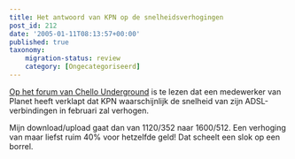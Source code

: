 ```yaml
---
title: Het antwoord van KPN op de snelheidsverhogingen
post_id: 212
date: '2005-01-11T08:13:57+00:00'
published: true
taxonomy:
    migration-status: review
    category: [Ongecategoriseerd]
---
```

[Op het forum van Chello Underground](http://www.chelloo.com/forum/index.php?topic=8142.0) is te lezen dat een medewerker van Planet heeft verklapt dat KPN waarschijnlijk de snelheid van zijn ADSL-verbindingen in februari zal verhogen.

Mijn download/upload gaat dan van 1120/352 naar 1600/512. Een verhoging van maar liefst ruim 40% voor hetzelfde geld! Dat scheelt een slok op een borrel.